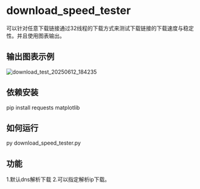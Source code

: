 # download_speed_tester
可以针对任意下载链接通过32线程的下载方式来测试下载链接的下载速度与稳定性。并且使用图表输出。

## 输出图表示例
![download_test_20250612_184235](https://github.com/user-attachments/assets/d8b5f2e7-accd-4654-93a4-c1cd2e8a2f8c)

## 依赖安装
pip install requests matplotlib

## 如何运行

py download_speed_tester.py

## 功能

1.默认dns解析下载
2.可以指定解析ip下载。
